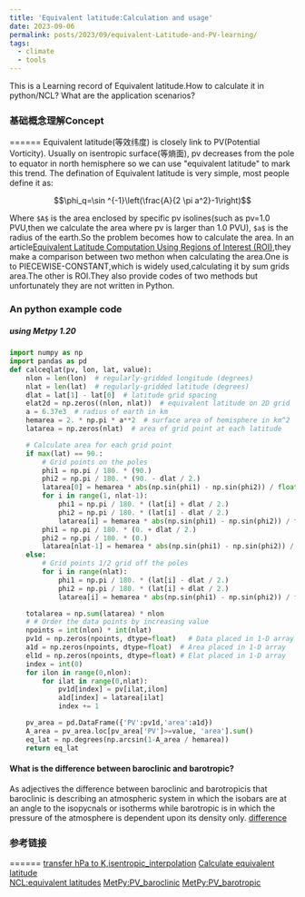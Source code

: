 ```yaml
---
title: 'Equivalent latitude:Calculation and usage'
date: 2023-09-06
permalink: posts/2023/09/equivalent-Latitude-and-PV-learning/
tags:
  - climate
  - tools
---
```

This is a Learning record of Equivalent latitude.How to calculate it in python/NCL? What are the application scenarios?

### 基础概念理解Concept
======
Equivalent latitude(等效纬度) is closely link to PV(Potential Vorticity). Usually on isentropic surface(等熵面), pv decreases from the pole to equator in north hemisphere so we can use "equivalent latitude" to mark this trend.
The defination of Equivalent latitude is very simple, most people define it as:
```math
\phi_q=\sin ^{-1}\left(\frac{A}{2 \pi a^2}-1\right)
```
Where `$A$` is the area enclosed by specific pv isolines(such as pv=1.0 PVU,then we calculate the area where pv is larger than 1.0 PVU), `$a$` is the radius of the earth.So the problem becomes how to calculate the area.
In an article[Equivalent Latitude Computation Using Regions of Interest (ROI)](https://journals.plos.org/plosone/article?id=10.1371/journal.pone.0072970),they make a comparison between two methon when calculating the area.One is to PIECEWISE-CONSTANT,which is widely used,calculating it by sum grids area.The other is ROI.They also provide codes of two methods but unfortunately they are not written in Python.
### An python example code
##### using Metpy 1.20
```python
import numpy as np
import pandas as pd
def calceqlat(pv, lon, lat, value):
    nlon = len(lon)  # regularly-gridded longitude (degrees)
    nlat = len(lat)  # regularly-gridded latitude (degrees)
    dlat = lat[1] - lat[0]  # latitude grid spacing
    elat2d = np.zeros((nlon, nlat))  # equivalent latitude on 2D grid
    a = 6.37e3  # radius of earth in km
    hemarea = 2. * np.pi * a**2  # surface area of hemisphere in km^2
    latarea = np.zeros(nlat)  # area of grid point at each latitude

    # Calculate area for each grid point
    if max(lat) == 90.:
        # Grid points on the poles
        phi1 = np.pi / 180. * (90.)
        phi2 = np.pi / 180. * (90. - dlat / 2.)
        latarea[0] = hemarea * abs(np.sin(phi1) - np.sin(phi2)) / float(nlon)
        for i in range(1, nlat-1):
            phi1 = np.pi / 180. * (lat[i] + dlat / 2.)
            phi2 = np.pi / 180. * (lat[i] - dlat / 2.)
            latarea[i] = hemarea * abs(np.sin(phi1) - np.sin(phi2)) / float(nlon)
        phi1 = np.pi / 180. * (0. + dlat / 2.)
        phi2 = np.pi / 180. * (0.)
        latarea[nlat-1] = hemarea * abs(np.sin(phi1) - np.sin(phi2)) / float(nlon)
    else:
        # Grid points 1/2 grid off the poles
        for i in range(nlat):
            phi1 = np.pi / 180. * (lat[i] - dlat / 2.)
            phi2 = np.pi / 180. * (lat[i] + dlat / 2.)
            latarea[i] = hemarea * abs(np.sin(phi1) - np.sin(phi2)) / float(nlon)

    totalarea = np.sum(latarea) * nlon
    # # Order the data points by increasing value
    npoints = int(nlon) * int(nlat)
    pv1d = np.zeros(npoints, dtype=float)   # Data placed in 1-D array
    a1d = np.zeros(npoints, dtype=float)  # Area placed in 1-D array
    el1d = np.zeros(npoints, dtype=float) # Elat placed in 1-D array
    index = int(0)
    for ilon in range(0,nlon):
        for ilat in range(0,nlat):
            pv1d[index] = pv[ilat,ilon]
            a1d[index] = latarea[ilat]
            index += 1

    pv_area = pd.DataFrame({'PV':pv1d,'area':a1d})
    A_area = pv_area.loc[pv_area['PV']>=value, 'area'].sum()
    eq_lat = np.degrees(np.arcsin(1-A_area / hemarea))
    return eq_lat
```
#### What is the difference between baroclinic and barotropic?
As adjectives the difference between baroclinic and barotropicis that baroclinic is describing an atmospheric system in which the isobars are at an angle to the isopycnals or isotherms while barotropic is in which the pressure of the atmosphere is dependent upon its density only.
[difference](https://wikidiff.com/baroclinic/barotropic)

### 参考链接
======
[transfer hPa to K,isentropic_interpolation](https://unidata.github.io/MetPy/latest/api/generated/metpy.calc.isentropic_interpolation.html)
[Calculate equivalent latitude](https://www.bodekerscientific.com/other/useful-papers-reports-tools/calculate-equivalent-latitude)  
[NCL:equivalent latitudes](https://www.ncl.ucar.edu/Applications/equiv_lat.shtml#:~:text=NCL)
[MetPy:PV_baroclinic](https://unidata.github.io/MetPy/latest/api/generated/metpy.calc.potential_vorticity_baroclinic.html)
[MetPy:PV_barotropic](https://unidata.github.io/MetPy/latest/api/generated/metpy.calc.potential_vorticity_barotropic.html)